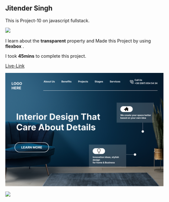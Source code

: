 ## Jitender Singh

This is Project-10 on javascript fullstack.

![](https://img.shields.io/badge/Technologies--used-Html%20Css-red)

I learn about the **transparent** property and Made this Project by using **flexbox** .


I took **45mins** to complete this project.

[Live-Link](https://interior-design-details.netlify.app/)

![](./10.png)

![](https://img.shields.io/badge/Hitesh%20choudhary-Learn%20code%20online-yellowgreen)


